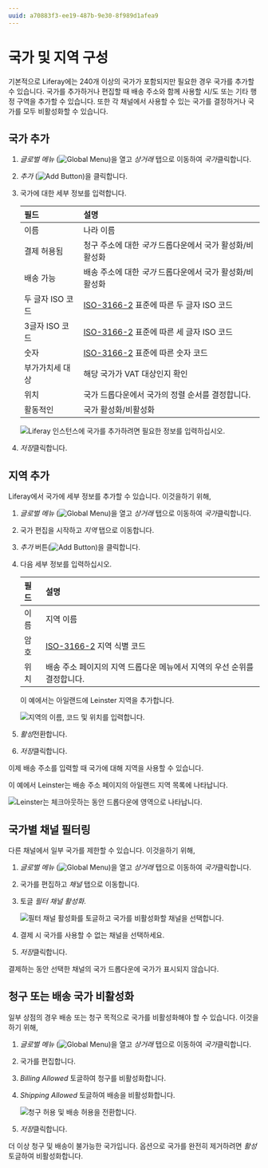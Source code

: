 ```yaml
---
uuid: a70883f3-ee19-487b-9e30-8f989d1afea9
---
```


# 국가 및 지역 구성

기본적으로 Liferay에는 240개 이상의 국가가 포함되지만 필요한 경우 국가를 추가할 수 있습니다. 국가를 추가하거나 편집할 때 배송 주소와 함께 사용할 시/도 또는 기타 행정 구역을 추가할 수 있습니다. 또한 각 채널에서 사용할 수 있는 국가를 결정하거나 국가를 모두 비활성화할 수 있습니다.

## 국가 추가

1. *글로벌 메뉴* (![Global Menu](../images/icon-applications-menu.png))을 열고 *상거래* 탭으로 이동하여 *국가*클릭합니다.

1. *추가* (![Add Button](../images/icon-add.png))을 클릭합니다.

1. 국가에 대한 세부 정보를 입력합니다.

   | 필드          | 설명                                                                        |
   |:----------- |:------------------------------------------------------------------------- |
   | 이름          | 나라 이름                                                                     |
   | 결제 허용됨      | 청구 주소에 대한 *국가* 드롭다운에서 국가 활성화/비활성화                                         |
   | 배송 가능       | 배송 주소에 대한 *국가* 드롭다운에서 국가 활성화/비활성화                                         |
   | 두 글자 ISO 코드 | [ISO-3166-2](https://www.iso.org/obp/ui/#search/code/) 표준에 따른 두 글자 ISO 코드 |
   | 3글자 ISO 코드  | [ISO-3166-2](https://www.iso.org/obp/ui/#search/code/) 표준에 따른 세 글자 ISO 코드 |
   | 숫자          | [ISO-3166-2](https://www.iso.org/obp/ui/#search/code/) 표준에 따른 숫자 코드       |
   | 부가가치세 대상    | 해당 국가가 VAT 대상인지 확인                                                        |
   | 위치          | 국가 드롭다운에서 국가의 정렬 순서를 결정합니다.                                               |
   | 활동적인        | 국가 활성화/비활성화                                                               |

   ![Liferay 인스턴스에 국가를 추가하려면 필요한 정보를 입력하십시오.](./configuring-countries-and-regions/images/01.png)

1. *저장*클릭합니다.

## 지역 추가

Liferay에서 국가에 세부 정보를 추가할 수 있습니다. 이것을하기 위해,

1. *글로벌 메뉴* (![Global Menu](../images/icon-applications-menu.png))을 열고 *상거래* 탭으로 이동하여 *국가*클릭합니다.

1. 국가 편집을 시작하고 *지역* 탭으로 이동합니다.

1. *추가* 버튼(![Add Button](../images/icon-add.png))을 클릭합니다.

1. 다음 세부 정보를 입력하십시오.

   | 필드 | 설명                                                              |
   |:-- |:--------------------------------------------------------------- |
   | 이름 | 지역 이름                                                           |
   | 암호 | [ISO-3166-2](https://www.iso.org/obp/ui/#search/code/) 지역 식별 코드 |
   | 위치 | 배송 주소 페이지의 지역 드롭다운 메뉴에서 지역의 우선 순위를 결정합니다.                       |

   이 예에서는 아일랜드에 Leinster 지역을 추가합니다.

   ![지역의 이름, 코드 및 위치를 입력합니다.](./configuring-countries-and-regions/images/02.png)

1. *활성*전환합니다.

1. *저장*클릭합니다.

이제 배송 주소를 입력할 때 국가에 대해 지역을 사용할 수 있습니다.

이 예에서 Leinster는 배송 주소 페이지의 아일랜드 지역 목록에 나타납니다.

![Leinster는 체크아웃하는 동안 드롭다운에 영역으로 나타납니다.](./configuring-countries-and-regions/images/03.png)

## 국가별 채널 필터링

다른 채널에서 일부 국가를 제한할 수 있습니다. 이것을하기 위해,

1. *글로벌 메뉴* (![Global Menu](../images/icon-applications-menu.png))을 열고 *상거래* 탭으로 이동하여 *국가*클릭합니다.

1. 국가를 편집하고 *채널* 탭으로 이동합니다.

1. 토글 *필터 채널 활성화*.

   ![필터 채널 활성화를 토글하고 국가를 비활성화할 채널을 선택합니다.](./configuring-countries-and-regions/images/04.png)

1. 결제 시 국가를 사용할 수 없는 채널을 선택하세요.

1. *저장*클릭합니다.

결제하는 동안 선택한 채널의 국가 드롭다운에 국가가 표시되지 않습니다.

## 청구 또는 배송 국가 비활성화

일부 상점의 경우 배송 또는 청구 목적으로 국가를 비활성화해야 할 수 있습니다. 이것을하기 위해,

1. *글로벌 메뉴* (![Global Menu](../images/icon-applications-menu.png))을 열고 *상거래* 탭으로 이동하여 *국가*클릭합니다.

1. 국가를 편집합니다.

1. *Billing Allowed* 토글하여 청구를 비활성화합니다.

1. *Shipping Allowed* 토글하여 배송을 비활성화합니다.

   ![청구 허용 및 배송 허용을 전환합니다.](./configuring-countries-and-regions/images/05.png)

1. *저장*클릭합니다.

더 이상 청구 및 배송이 불가능한 국가입니다. 옵션으로 국가를 완전히 제거하려면 *활성* 토글하여 비활성화합니다.
